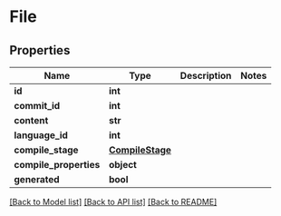 # File


## Properties
Name | Type | Description | Notes
------------ | ------------- | ------------- | -------------
**id** | **int** |  | 
**commit_id** | **int** |  | 
**content** | **str** |  | 
**language_id** | **int** |  | 
**compile_stage** | [**CompileStage**](CompileStage.md) |  | 
**compile_properties** | **object** |  | 
**generated** | **bool** |  | 

[[Back to Model list]](../README.md#documentation-for-models) [[Back to API list]](../README.md#documentation-for-api-endpoints) [[Back to README]](../README.md)


